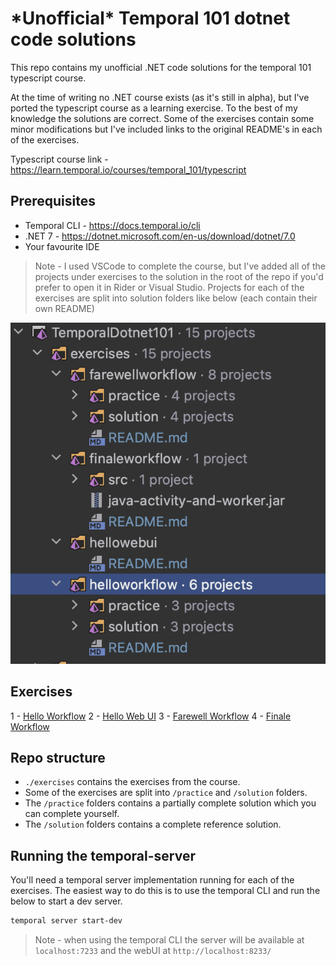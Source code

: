 # \*Unofficial\* Temporal 101 dotnet code solutions

This repo contains my unofficial .NET code solutions for the temporal 101 typescript course.

At the time of writing no .NET course exists (as it's still in alpha), but I've ported the typescript course as a learning exercise. To the best of my knowledge the solutions are correct. Some of the exercises contain some minor modifications but I've included links to the original README's in each of the exercises.

Typescript course link - https://learn.temporal.io/courses/temporal_101/typescript

## Prerequisites

- Temporal CLI - https://docs.temporal.io/cli
- .NET 7 - https://dotnet.microsoft.com/en-us/download/dotnet/7.0
- Your favourite IDE

> Note - I used VSCode to complete the course, but I've added all of the projects under exercises to the solution in the root of the repo if you'd prefer to open it in Rider or Visual Studio. Projects for each of the exercises are split into solution folders like below (each contain their own README)

![solution structure](./docs/solution-structure.png)

## Exercises

1 - [Hello Workflow](exercises/helloworkflow/README.md)
2 - [Hello Web UI](exercises/hellowebui/README.md)
3 - [Farewell Workflow](exercises/farewellworkflow/README.md)
4 - [Finale Workflow](exercises/finaleworkflow/README.md)

## Repo structure

- `./exercises` contains the exercises from the course.
- Some of the exercises are split into `/practice` and `/solution` folders.
- The `/practice` folders contains a partially complete solution which you can complete yourself.
- The `/solution` folders contains a complete reference solution.

## Running the temporal-server

You'll need a temporal server implementation running for each of the exercises. The easiest way to do this is to use the temporal CLI and run the below to start a dev server.

```sh
temporal server start-dev
```

> Note - when using the temporal CLI the server will be available at `localhost:7233` and the webUI at `http://localhost:8233/`
